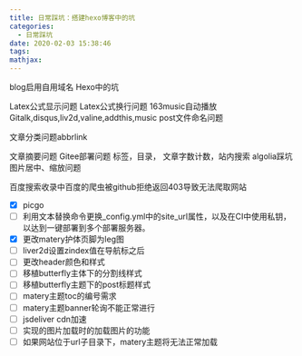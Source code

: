 ```yaml
---
title: 日常踩坑：搭建hexo博客中的坑
categories:
  - 日常踩坑
date: 2020-02-03 15:38:46
tags:
mathjax:
---
```


blog启用自用域名
Hexo中的坑

Latex公式显示问题
Latex公式换行问题
163music自动播放
Gitalk,disqus,liv2d,valine,addthis,music
post文件命名问题

文章分类问题abbrlink

文章摘要问题
Gitee部署问题
标签，目录， 文章字数计数，站内搜索
algolia踩坑
图片居中、缩放问题

百度搜索收录中百度的爬虫被github拒绝返回403导致无法爬取网站

- [x] picgo
- [ ] 利用文本替换命令更换_config.yml中的site_url属性，以及在CI中使用私钥，以达到一键部署到多个部署服务器。
- [x] 更改matery护体页脚为leg图
- [ ] liver2d设置zindex值在导航标之后
- [ ] 更改header颜色和样式
- [ ] 移植butterfly主体下的分割线样式
- [ ] 移植butterfly主题下的post标题样式
- [ ] matery主题toc的编号需求
- [ ] matery主题banner轮询不能正常进行
- [ ] jsdeliver cdn加速
- [ ] 实现的图片加载时的加载图片的功能
- [ ] 如果网站位于url子目录下，matery主题将无法正常加载